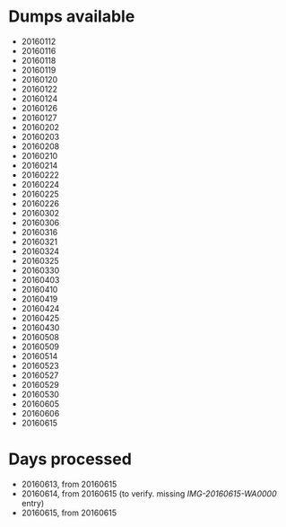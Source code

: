 Dumps available
===============

* 20160112
* 20160116
* 20160118
* 20160119
* 20160120
* 20160122
* 20160124
* 20160126
* 20160127
* 20160202
* 20160203
* 20160208
* 20160210
* 20160214
* 20160222
* 20160224
* 20160225
* 20160226
* 20160302
* 20160306
* 20160316
* 20160321
* 20160324
* 20160325
* 20160330
* 20160403
* 20160410
* 20160419
* 20160424
* 20160425
* 20160430
* 20160508
* 20160509
* 20160514
* 20160523
* 20160527
* 20160529
* 20160530
* 20160605
* 20160606
* 20160615

Days processed
===============

* 20160613, from 20160615
* 20160614, from 20160615 (to verify. missing _IMG-20160615-WA0000_ entry)
* 20160615, from 20160615
